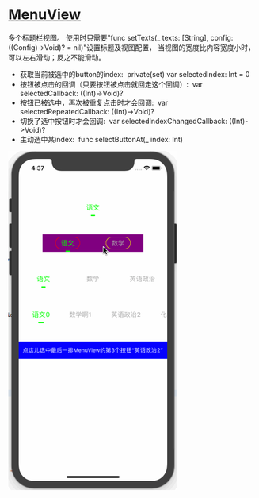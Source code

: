 # [MenuView](https://github.com/leiguang/MenuView)

多个标题栏视图。
使用时只需要"func setTexts(_ texts: [String], config: ((Config)->Void)? = nil)"设置标题及视图配置，
当视图的宽度比内容宽度小时，可以左右滑动；反之不能滑动。

- 获取当前被选中的button的index:
  private(set) var selectedIndex: Int = 0
- 按钮被点击的回调（只要按钮被点击就回走这个回调）:
  var selectedCallback: ((Int)->Void)?
- 按钮已被选中，再次被重复点击时才会回调:
  var selectedRepeatedCallback: ((Int)->Void)?
- 切换了选中按钮时才会回调:
  var selectedIndexChangedCallback: ((Int)->Void)?
- 主动选中某index:
  func selectButtonAt(_ index: Int)

![MenuView](https://github.com/leiguang/MenuView/blob/master/MenuView.gif)
